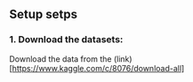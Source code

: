 ## Setup setps

### 1. Download the datasets:

Download the data from the (link)[https://www.kaggle.com/c/8076/download-all]
